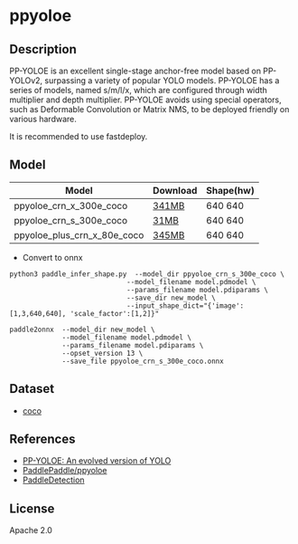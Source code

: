 <!--- SPDX-License-Identifier: Apache-2.0 -->

# ppyoloe

## Description

PP-YOLOE is an excellent single-stage anchor-free model based on PP-YOLOv2,
surpassing a variety of popular YOLO models. PP-YOLOE has a series of models,
named s/m/l/x, which are configured through width multiplier and depth multiplier.
PP-YOLOE avoids using special operators, such as Deformable Convolution or
Matrix NMS, to be deployed friendly on various hardware.

It is recommended to use fastdeploy.

## Model

| Model                       | Download                                 | Shape(hw) |
| --------------------------- |:---------------------------------------- |:--------- |
| ppyoloe_crn_x_300e_coco     | [341MB](ppyoloe_crn_x_300e_coco.zip)     | 640 640   |
| ppyoloe_crn_s_300e_coco     | [31MB](ppyoloe_crn_s_300e_coco.onnx)     | 640 640   |
| ppyoloe_plus_crn_x_80e_coco | [345MB](ppyoloe_plus_crn_x_80e_coco.zip) | 640 640   |

* Convert to onnx

``` shell
python3 paddle_infer_shape.py  --model_dir ppyoloe_crn_s_300e_coco \
                             --model_filename model.pdmodel \
                             --params_filename model.pdiparams \
                             --save_dir new_model \
                             --input_shape_dict="{'image':[1,3,640,640], 'scale_factor':[1,2]}"

paddle2onnx  --model_dir new_model \
             --model_filename model.pdmodel \
             --params_filename model.pdiparams \
             --opset_version 13 \
             --save_file ppyoloe_crn_s_300e_coco.onnx

```

## Dataset

* [coco](http://images.cocodataset.org/zips/val2017.zip)

## References

* [PP-YOLOE: An evolved version of YOLO](https://arxiv.org/abs/2203.16250)
* [PaddlePaddle/ppyoloe](https://github.com/PaddlePaddle/PaddleDetection/tree/release/2.5/configs/ppyoloe)
* [PaddleDetection](https://github.com/PaddlePaddle/FastDeploy/tree/develop/examples/vision/detection/paddledetection)

## License

Apache 2.0
